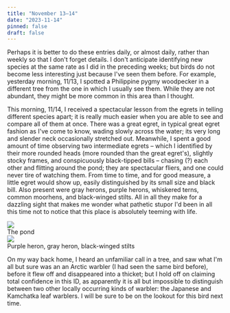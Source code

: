 ```yaml
---
title: "November 13–14"
date: "2023-11-14"
pinned: false
draft: false
---
```


Perhaps it is better to do these entries daily, or almost daily, rather than weekly so that I don't forget details. I don't anticipate identifying new species at the same rate as I did in the preceding weeks; but birds do not become less interesting just because I've seen them before. For example, yesterday morning, 11/13, I spotted a Philippine pygmy woodpecker in a different tree from the one in which I usually see them. While they are not abundant, they might be more common in this area than I thought.

This morning, 11/14, I received a spectacular lesson from the egrets in telling different species apart; it is really much easier when you are able to see and compare all of them at once. There was a great egret, in typical great egret fashion as I've come to know, wading slowly across the water; its very long and slender neck occasionally stretched out. Meanwhile, I spent a good amount of time observing two intermediate egrets – which I identified by their more rounded heads (more rounded than the great egret's), slightly stocky frames, and conspicuously black-tipped bills – chasing (?) each other and flitting around the pond; they are spectacular fliers, and one could never tire of watching them. From time to time, and for good measure, a little egret would show up, easily distinguished by its small size and black bill. Also present were gray herons, purple herons, whiskered terns, common moorhens, and black-winged stilts. All in all they make for a dazzling sight that makes me wonder what pathetic stupor I'd been in all this time not to notice that this place is absolutely teeming with life.

<div class="row my-4">
  <div class="col-md-6">
    <img src="https://pbs.twimg.com/media/F_A1tqDaIAA7Ci-?format=jpg&name=large">
    <figcaption>The pond</figcaption>
  </div>
  <div class="col-md-6">
    <img src="https://pbs.twimg.com/media/GAJpqFeaEAANZft?format=jpg&name=large">
    <figcaption>Purple heron, gray heron, black-winged stilts</figcaption>
  </div>
</div>

On my way back home, I heard an unfamiliar call in a tree, and saw what I'm all but sure was an an Arctic warbler (I had seen the same bird before), before it flew off and disappeared into a thicket; but I hold off on claiming total confidence in this ID, as apparently it is all but impossible to distinguish between two other locally occurring kinds of warbler: the Japanese and Kamchatka leaf warblers. I will be sure to be on the lookout for this bird next time.
